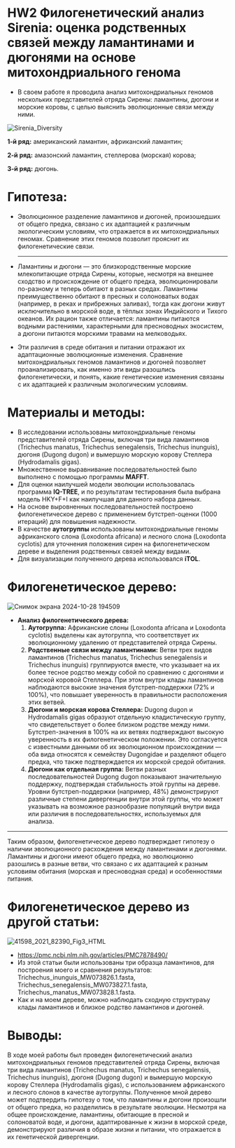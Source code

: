 # HW2 Филогенетический анализ Sirenia: оценка родственных связей между ламантинами и дюгонями на основе митохондриального генома

- В своем работе я проводила анализ митохондриальных геномов нескольких представителей отряда Сирены: ламантины, дюгони и морские коровы, с целью выяснить эволюционные связи между ними.
  
![Sirenia_Diversity](https://github.com/user-attachments/assets/3018dc4d-12f6-4f54-8455-3834bcbe3627)

**1-й ряд:** американский ламантин, африканский ламантин;

**2-й ряд:** амазонский ламантин, стеллерова (морская) корова;

**3-й ряд:** дюгонь.

# Гипотеза:
- Эволюционное разделение ламантинов и дюгоней, произошедших от общего предка, связано с их адаптацией к различным экологическим условиям, что отражается в их митохондриальных геномах. Сравнение этих геномов позволит прояснит их филогенетические связи.
  
  ---

- Ламантины и дюгони — это близкородственные морские млекопитающие отряда Сирены, которые, несмотря на внешнее сходство и происхождение от общего предка, эволюционировали по-разному и теперь обитают в разных средах. Ламантины преимущественно обитают в пресных и солоноватых водах (например, в реках и прибрежных заливах), тогда как дюгони живут исключительно в морской воде, в тёплых зонах Индийского и Тихого океанов. Их рацион также отличается: ламантины питаются водными растениями, характерными для пресноводных экосистем, а дюгони питаются морскими травами на мелководьях.

- Эти различия в среде обитания и питании отражают их адаптационные эволюционные изменения. Сравнение митохондриальных геномов ламантинов и дюгоней позволяет проанализировать, как именно эти виды разошлись филогенетически, и понять, какие генетические изменения связаны с их адаптацией к различным экологическим условиям.

# Материалы и методы:
- В исследовании использованы митохондриальные геномы представителей отряда Сирены, включая три вида ламантинов (Trichechus manatus, Trichechus senegalensis, Trichechus inunguis), дюгоня (Dugong dugon) и вымершую морскую корову Стеллера (Hydrodamalis gigas).
- Множественное выравнивание последовательностей было выполнено с помощью программы **MAFFT**.
- Для оценки наилучшей модели эволюции использовалась программа **IQ-TREE**, и по результатам тестирования была выбрана модель HKY+F+I как наилучшая для данного набора данных.
- На основе выровненных последовательностей построено филогенетическое дерево с применением бутстреп-оценки (1000 итераций) для повышения надежности.
- В качестве **аутогруппы** использованы митохондриальные геномы африканского слона (Loxodonta africana) и лесного слона (Loxodonta cyclotis) для уточнения положения сирен на филогенетическом дереве и выделения родственных связей между видами.
- Для визуализации полученного дерева использовался **iTOL**.

# Филогенетическое дерево:
![Снимок экрана 2024-10-28 194509](https://github.com/user-attachments/assets/7faec4a9-060b-4a78-96af-0f1afc6cf43a)

- **Анализ филогенетического дерева:**
  1. **Аутогруппа:** Африканские слоны (Loxodonta africana и Loxodonta cyclotis) выделены как аутогруппа, что соответствует их эволюционному удалению от представителей отряда Сирены.
  2. **Родственные связи между ламантинами:** Ветви трех видов ламантинов (Trichechus manatus, Trichechus senegalensis и Trichechus inunguis) группируются вместе, что указывает на их более тесное родство между собой по сравнению с дюгонями и морской коровой Стеллера. При этом внутри клады ламантинов наблюдаются высокие значения бутстреп-поддержки (72% и 100%), что повышает уверенность в правильности расположения этих ветвей.
  3. **Дюгони и морская корова Стеллера:** Dugong dugon и Hydrodamalis gigas образуют отдельную кладистическую группу, что свидетельствует о более близком родстве между ними. Бутстреп-значения в 100% на их ветвях подтверждают высокую уверенность в их филогенетическом положении. Это согласуется с известными данными об их эволюционном происхождении — оба вида относятся к семейству Dugongidae и разделяют общего предка, что также подтверждается их морской средой обитания.
  4. **Дюгони как отдельная группа:** Ветви разных последовательностей Dugong dugon показывают значительную поддержку, подтверждая стабильность этой группы на дереве. Уровни бутстреп-поддержки (например, 48%) демонстрируют различные степени дивергенции внутри этой группы, что может указывать на возможное разнообразие популяций внутри вида или различия в последовательностях, используемых для анализа.

 ---

Таким образом, филогенетическое дерево подтверждает гипотезу о наличии эволюционного расхождения между ламантинами и дюгонями. Ламантины и дюгони имеют общего предка, но эволюционно разошлись в разные ветви, что связано с их адаптацией к разным условиям обитания (морская и пресноводная среда) и особенностями питания.

# Филогенетическое дерево из другой статьи:
![41598_2021_82390_Fig3_HTML](https://github.com/user-attachments/assets/640e4ade-fdd6-4184-b0fd-0d144dd4476f)
- https://pmc.ncbi.nlm.nih.gov/articles/PMC7878490/
- Из этой статьи были использованы три образца ламантинов, для построения моего и сравнения результатов: Trichechus_inunguis_MW073826.1.fasta, Trichechus_senegalensis_MW073827.1.fasta, Trichechus_manatus_MW073828.1.fasta.
- Как и на моем дереве, можно наблюдать сходную структураъу клады ламантинов и близкое родство ламантинов и дюгоней.

# Выводы:
В ходе моей работы был проведен филогенетический анализ митохондриальных геномов представителей отряда Сирены, включая три вида ламантинов (Trichechus manatus, Trichechus senegalensis, Trichechus inunguis), дюгоня (Dugong dugon) и вымершую морскую корову Стеллера (Hydrodamalis gigas), с использованием африканского и лесного слонов в качестве аутогруппы. Полученное мной дерево может подтвердить гипотезу о том, что ламантины и дюгони произошли от общего предка, но разделились в результате эволюции. Несмотря на общее происхождение, ламантины, обитающие в пресной и солоноватой воде, и дюгони, адаптированные к жизни в морской среде, демонстрируют различия в образе жизни и питании, что отражается в их генетической дивергенции. 

